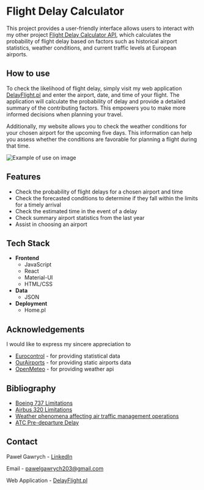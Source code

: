 # Flight Delay Calculator

This project provides a user-friendly interface allows users to interact with my other project [Flight Delay Calculator API](https://github.com/Gawrych/FlightDelay), which calculates the probability of flight delay based on factors such as historical airport statistics, weather conditions, and current traffic levels at European airports.

## How to use

To check the likelihood of flight delay, simply visit my web application [DelayFlight.pl](https://www.delayflight.pl) and enter the airport, date, and time of your flight. The application will calculate the probability of delay and provide a detailed summary of the contributing factors. This empowers you to make more informed decisions when planning your travel.

Additionally, my website allows you to check the weather conditions for your chosen airport for the upcoming five days. This information can help you assess whether the conditions are favorable for planning a flight during that time.

![Example of use on image](https://github.com/Gawrych/FlightDelayFrontend/assets/71496578/775c7982-0d6f-457f-b34d-586b957a7d4d)

## Features

* Check the probability of flight delays for a chosen airport and time
* Check the forecasted conditions to determine if they fall within the limits for a timely arrival
* Check the estimated time in the event of a delay
* Check summary airport statistics from the last year
* Assist in choosing an airport

## Tech Stack
* **Frontend**
  * JavaScript
  * React
  * Material-UI
  * HTML/CSS
* **Data**
  * JSON
* **Deployment**
  * Home.pl

## Acknowledgements
I would like to express my sincere appreciation to 
* [Eurocontrol](https://www.eurocontrol.int) - for providing statistical data
* [OurAirports](https://www.ourairports.com) - for providing static airports data
* [OpenMeteo](www.open-meteo.com) - for providing weather api

## Bibliography
* [Boeing 737 Limitations](http://www.b737.org.uk/limitations.htm)
* [Airbus 320 Limitations](https://wiki.ivao.aero/en/home/training/mediawiki/pending/Airbus_320_Limitations)
* [Weather phenomena affecting air traffic management operations](https://ansperformance.eu/library/ATXIT_indicator_documentation_mar23.pdf)
* [ATC Pre-departure Delay](https://ansperformance.eu/definition/atc-pre-departure-delay/)

## Contact
Paweł Gawrych - [LinkedIn](www.linkedin.com/in/Gawrych)

Email - pawelgawrych203@gmail.com

Web Application - [DelayFlight.pl](https://www.delayflight.pl/)

